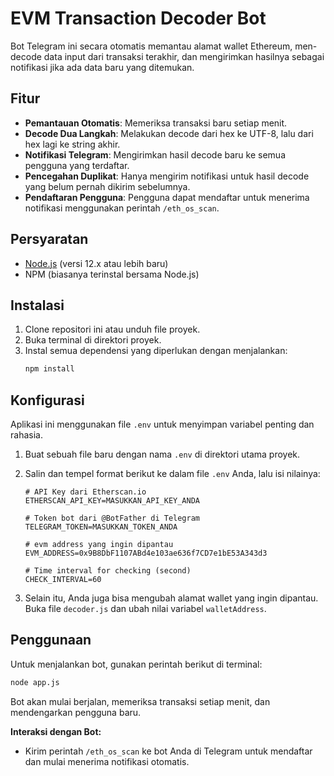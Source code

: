 # EVM Transaction Decoder Bot

Bot Telegram ini secara otomatis memantau alamat wallet Ethereum, men-decode data input dari transaksi terakhir, dan mengirimkan hasilnya sebagai notifikasi jika ada data baru yang ditemukan.

## Fitur

- **Pemantauan Otomatis**: Memeriksa transaksi baru setiap menit.
- **Decode Dua Langkah**: Melakukan decode dari hex ke UTF-8, lalu dari hex lagi ke string akhir.
- **Notifikasi Telegram**: Mengirimkan hasil decode baru ke semua pengguna yang terdaftar.
- **Pencegahan Duplikat**: Hanya mengirim notifikasi untuk hasil decode yang belum pernah dikirim sebelumnya.
- **Pendaftaran Pengguna**: Pengguna dapat mendaftar untuk menerima notifikasi menggunakan perintah `/eth_os_scan`.

## Persyaratan

- [Node.js](https://nodejs.org/) (versi 12.x atau lebih baru)
- NPM (biasanya terinstal bersama Node.js)

## Instalasi

1.  Clone repositori ini atau unduh file proyek.
2.  Buka terminal di direktori proyek.
3.  Instal semua dependensi yang diperlukan dengan menjalankan:
    ```bash
    npm install
    ```

## Konfigurasi

Aplikasi ini menggunakan file `.env` untuk menyimpan variabel penting dan rahasia.

1.  Buat sebuah file baru dengan nama `.env` di direktori utama proyek.
2.  Salin dan tempel format berikut ke dalam file `.env` Anda, lalu isi nilainya:

    ```env
    # API Key dari Etherscan.io
    ETHERSCAN_API_KEY=MASUKKAN_API_KEY_ANDA

    # Token bot dari @BotFather di Telegram
    TELEGRAM_TOKEN=MASUKKAN_TOKEN_ANDA

    # evm address yang ingin dipantau
    EVM_ADDRESS=0x9B8DbF1107ABd4e103ae636f7CD7e1bE53A343d3

    # Time interval for checking (second)
    CHECK_INTERVAL=60
    ```

3.  Selain itu, Anda juga bisa mengubah alamat wallet yang ingin dipantau. Buka file `decoder.js` dan ubah nilai variabel `walletAddress`.

## Penggunaan

Untuk menjalankan bot, gunakan perintah berikut di terminal:

```bash
node app.js
```

Bot akan mulai berjalan, memeriksa transaksi setiap menit, dan mendengarkan pengguna baru.

**Interaksi dengan Bot:**

-   Kirim perintah `/eth_os_scan` ke bot Anda di Telegram untuk mendaftar dan mulai menerima notifikasi otomatis.
